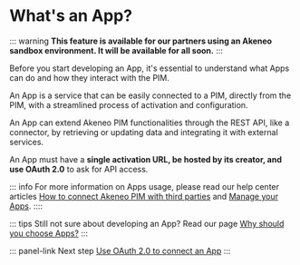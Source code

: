 # What's an App?

::: warning
**This feature is available for our partners using an Akeneo sandbox environment. It will be available for all soon.**
:::

Before you start developing an App, it's essential to understand what Apps can do and how they interact with the PIM.

An App is a service that can be easily connected to a PIM, directly from the PIM, 
with a streamlined process of activation and configuration.

An App can extend Akeneo PIM functionalities through the REST API, like a connector, 
by retrieving or updating data and integrating it with external services.

An App must have a **single activation URL, be hosted by its creator, and use OAuth 2.0** to ask for API access.

::: info
For more information on Apps usage, please read our help center articles
[How to connect Akeneo PIM with third parties](https://help.akeneo.com/pim/serenity/articles/how-to-connect-my-pim-with-apps.html)
and [Manage your Apps](https://help.akeneo.com/pim/serenity/articles/manage-your-apps.html).
::::

::: tips
Still not sure about developing an App? Read our page [Why should you choose Apps?](/apps/why-apps-over-connectors.html)
:::

::: panel-link Next step [Use OAuth 2.0 to connect an App](/apps/using-oauth2.html)
:::